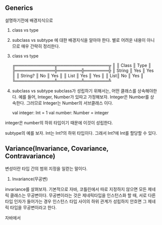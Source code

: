 ## Generics

설명하기전에 배경지식으로 
1. class vs type
2. subclass vs subtype
에 대한 배경지식을 알아야 한다.
별로 어려운 내용이 아니므로 매우 간략히 정리한다.

1. class vs type
 
    ╔═════════════╦═════════════════╦
    ║             ║ Class  ║ Type   ║
    ╠═════════════╬════════╬════════╬
    ║ String      ║ Yes    ║ Yes    ║
    ║ String?     ║ No     ║ Yes    ║
    ║ List        ║ Yes    ║ Yes    ║
    ║ List<String>║ No     ║ Yes    ║
    ╚═════════════╩════════╩════════╩
    
2. subclass vs subtype
subclass가 성립하기 위해서는, 어떤 클래스를 상속해야한다. 예를 들어, Integer, Number가 있따고
가정해보자. Integer은 Number를 상속한다. 그러므로 Integer는 Number의 서브클래스 이다.

    val integer: Int = 1
    val number: Number = integer
    
integer은 number의 하위 타입이기 때문에 이것이 성립한다.

subtype의 예를 보자. Int는 Int?의 하위 타입이다. 그래서 Int?에 Int를 할당할 수 있다.


## Variance(Invariance, Covariance, Contravariance)

변성이란 타입 간의 범위 지정을 일컫는 말이다.

1. Invariance(무공변)

invariance를 살펴보자. 기본적으로 자바, 코틀린에서 따로 지정하지 않으면 모든 제네릭 클래스는 무공변이다. 
무공변이라는 것은 제네릭타입을 인스턴스화 할 때, 서로 다른 타입 인자가 들어가는 경우 인스턴스 타입 사이의 하위 관계가 성립하지 안흐면
그 제네릭 타입을 무공변이라고 한다.

자바에서 


